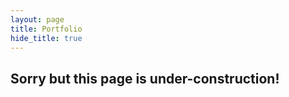 ```yaml
---
layout: page
title: Portfolio
hide_title: true
---
```


## Sorry but this page is under-construction!